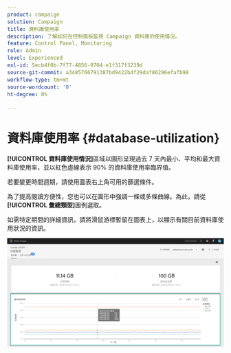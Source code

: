 ```yaml
---
product: campaign
solution: Campaign
title: 資料庫使用率
description: 了解如何在控制面板監視 Campaign 資料庫的使用情況。
feature: Control Panel, Monitoring
role: Admin
level: Experienced
exl-id: 5ecb4f0b-7f77-4856-9704-e1f317f3239d
source-git-commit: a3485766791387bd9422b4f29daf86296efafb98
workflow-type: tm+mt
source-wordcount: '0'
ht-degree: 0%

---
```


# 資料庫使用率 {#database-utilization}

**[!UICONTROL 資料庫使用情況]**&#x200B;區域以圖形呈現過去 7 天內最小、平均和最大資料庫使用率，並以紅色虛線表示 90% 的資料庫使用率臨界值。

若要變更時間週期，請使用圖表右上角可用的篩選條件。

為了提高閱讀方便性，您也可以在圖形中強調一條或多條曲線。為此，請從&#x200B;**[!UICONTROL 彙總類型]**&#x200B;圖例選取。

如需特定期間的詳細資訊，請將滑鼠游標暫留在圖表上，以顯示有關目前資料庫使用狀況的資訊。

![](assets/databases_dashboard_detail.png)
